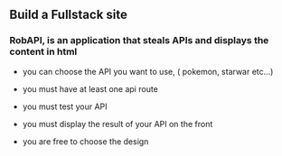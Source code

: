 ## Build a Fullstack site

### RobAPI, is an application that steals APIs and displays the content in html  

* you can choose the API you want to use, ( pokemon, starwar etc...)  

* you must have at least one api route  
* you must test your API  

* you must display the result of your API on the front
* you are free to choose the design 

